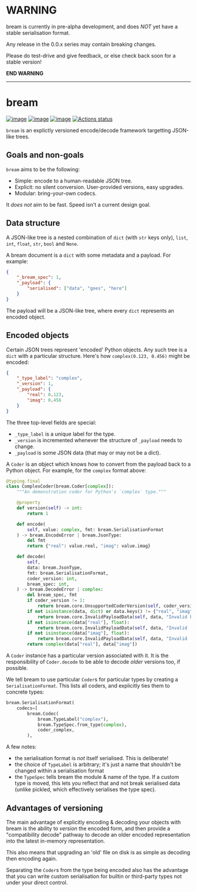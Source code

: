 # **WARNING** 
bream is currently in pre-alpha development, and does _NOT_ yet have a
    stable serialisation format.

Any release in the 0.0.x series may contain breaking changes.

Please do test-drive and give feedback, or else check back soon for a stable version!

**END WARNING**   

---

# bream

[![image](https://img.shields.io/pypi/v/bream.svg)](https://pypi.python.org/pypi/bream)
[![image](https://img.shields.io/pypi/l/bream.svg)](https://github.com/tpgillam/bream/blob/main/LICENSE)
[![image](https://img.shields.io/pypi/pyversions/bream.svg)](https://pypi.python.org/pypi/bream)
[![Actions status](https://github.com/tpgillam/bream/workflows/CI/badge.svg)](https://github.com/tpgillam/bream/actions)

`bream` is an explictly versioned encode/decode framework targetting JSON-like trees.

## Goals and non-goals
`bream` aims to be the following:
- Simple: encode to a human-readable JSON tree.
- Explicit: no silent conversion. User-provided versions, easy upgrades.
- Modular: bring-your-own codecs.

It _does not_ aim to be fast. Speed isn't a current design goal.

## Data structure
A JSON-like tree is a nested combination of `dict` (with `str` keys only), `list`, `int`,
`float`, `str`, `bool` and `None`.

A bream document is a `dict` with some metadata and a payload. For example:
```json
{
    "_bream_spec": 1,
    "_payload": {
        "serialised": ["data", "goes", "here"]
    }
}
```
The payload will be a JSON-like tree, where every `dict` represents an encoded object.

## Encoded objects
Certain JSON trees represent 'encoded' Python objects. Any such tree is a
`dict` with a particular structure. Here's how `complex(0.123, 0.456)` might be
encoded:
```json
{
    "_type_label": "complex",
    "_version": 1,
    "_payload": {
        "real": 0.123,
        "imag": 0.456
    }
}
```
The three top-level fields are special:
- `_type_label` is a unique label for the type.
- `_version` is incremented whenever the structure of `_payload` needs to change.
- `_payload` is some JSON data (that may or may not be a dict).

A `Coder` is an object which knows how to convert from the payload back to a Python
object. For example, for the `complex` format above:
```python
@typing.final
class ComplexCoder(bream.Coder[complex]):
    """An demonstration coder for Python's `complex` type."""

    @property
    def version(self) -> int:
        return 1

    def encode(
        self, value: complex, fmt: bream.SerialisationFormat
    ) -> bream.EncodeError | bream.JsonType:
        del fmt
        return {"real": value.real, "imag": value.imag}

    def decode(
        self,
        data: bream.JsonType,
        fmt: bream.SerialisationFormat,
        coder_version: int,
        bream_spec: int,
    ) -> bream.DecodeError | complex:
        del bream_spec, fmt
        if coder_version != 1:
            return bream.core.UnsupportedCoderVersion(self, coder_version)
        if not isinstance(data, dict) or data.keys() != {"real", "imag"}:
            return bream.core.InvalidPayloadData(self, data, "Invalid keys")
        if not isinstance(data["real"], float):
            return bream.core.InvalidPayloadData(self, data, "Invalid 'real'")
        if not isinstance(data["imag"], float):
            return bream.core.InvalidPayloadData(self, data, "Invalid 'imag'")
        return complex(data["real"], data["imag"])
````

A `Coder` instance has a particular version associated with it. It is the
responsibility of `Coder.decode` to be able to decode _older_ versions too, if
possible.

We tell bream to use particular `Coder`s for particular types by creating a
`SerialisationFormat`. This lists all coders, and explicitly ties them to
concrete types:
```python
bream.SerialisationFormat(
    codecs=[
        bream.Codec(
            bream.TypeLabel("complex"),
            bream.TypeSpec.from_type(complex),
            coder_complex,
        ),
```

A few notes:
- the serialisation format is _not_ itself serialised. This is deliberate!
- the choice of `TypeLabel` is arbitrary; it's just a name that shouldn't be changed within a serialisation format
- the `TypeSpec` tells bream the module & name of the type. If a custom type is moved, this lets you reflect that and
    not break serialised data (unlike pickled, which effectively serialises the type spec).


## Advantages of versioning
The main advantage of explicitly encoding & decoding your objects with bream is the
ability to _version_ the encoded form, and then provide a "compatibility decode" pathway
to decode an older encoded representation into the latest in-memory representation.

This also means that upgrading an 'old' file on disk is as simple as decoding then
encoding again.

Separating the `Coder`s from the type being encoded also has the advantage that you can
write custom serialisation for builtin or third-party types not under your direct
control.
